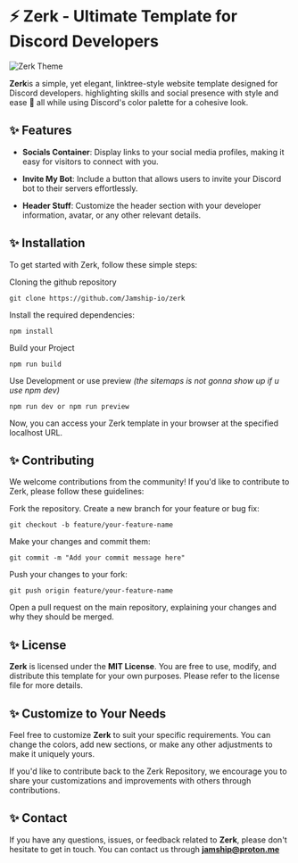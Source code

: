 # ⚡️ Zerk - Ultimate Template for Discord Developers

![Zerk Theme](https://zerk.vercel.app/zerk.png "a title")

**Zerk**is a simple, yet elegant, linktree-style website template designed for Discord developers. highlighting skills and social presence with style and ease 🙌 all while using Discord's color palette for a cohesive look.

## ✨ Features

- **Socials Container**: Display links to your social media profiles, making it easy for visitors to connect with you.

- **Invite My Bot**: Include a button that allows users to invite your Discord bot to their servers effortlessly.

- **Header Stuff**: Customize the header section with your developer information, avatar, or any other relevant details.

## ✨ Installation

To get started with Zerk, follow these simple steps:

Cloning the github repository 
```shell
git clone https://github.com/Jamship-io/zerk
```
Install the required dependencies:
```shell
npm install
```
Build your Project
```shell
npm run build
```
Use Development or use preview *(the sitemaps is not gonna show up if u use npm dev)*
```shell
npm run dev or npm run preview
```









Now, you can access your Zerk template in your browser at the specified localhost URL.

## ✨ Contributing

We welcome contributions from the community! If you'd like to contribute to Zerk, please follow these guidelines:

Fork the repository.
Create a new branch for your feature or bug fix:
```shell
git checkout -b feature/your-feature-name
```
Make your changes and commit them:
```shell
git commit -m "Add your commit message here"
```
Push your changes to your fork:
```shell
git push origin feature/your-feature-name
```
Open a pull request on the main repository, explaining your changes and why they should be merged.


## ✨ License

**Zerk** is licensed under the **MIT License**. You are free to use, modify, and distribute this template for your own purposes. Please refer to the license file for more details.

## ✨ Customize to Your Needs

Feel free to customize **Zerk** to suit your specific requirements. You can change the colors, add new sections, or make any other adjustments to make it uniquely yours.

If you'd like to contribute back to the Zerk Repository, we encourage you to share your customizations and improvements with others through contributions.

## ✨ Contact

If you have any questions, issues, or feedback related to **Zerk**, please don't hesitate to get in touch. You can contact us through **jamship@proton.me**

